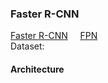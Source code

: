 ### Faster R-CNN
[Faster R-CNN](https://proceedings.neurips.cc/paper/2015/file/14bfa6bb14875e45bba028a21ed38046-Paper.pdf)&nbsp;&nbsp;&nbsp;&nbsp;
[FPN](https://openaccess.thecvf.com/content_cvpr_2017/papers/Lin_Feature_Pyramid_Networks_CVPR_2017_paper.pdf)  
Dataset: 

#### Architecture
